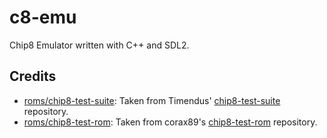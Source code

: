 # c8-emu
Chip8 Emulator written with C++ and SDL2.

## Credits
* [roms/chip8-test-suite](roms/chip8-test-suite): Taken from Timendus' [chip8-test-suite](https://github.com/Timendus/chip8-test-suite) repository.
* [roms/chip8-test-rom](roms/chip8-test-rom): Taken from corax89's [chip8-test-rom](https://github.com/corax89/chip8-test-rom) repository.
